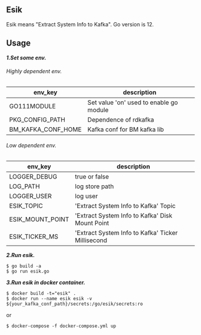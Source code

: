 ## Esik
Esik means "Extract System Info to Kafka". Go version is 12.

## Usage
***1.Set some env.***

###### Highly dependent env.

|   env_key |   description |
|   ----    |   ----    |
|   GO111MODULE    |   Set value 'on' used to enable go module    |
|   PKG_CONFIG_PATH    |   Dependence of rdkafka    |
|   BM_KAFKA_CONF_HOME    |   Kafka conf for BM kafka lib    |

###### Low dependent env.

|   env_key |   description |
|   ----    |   ----    |
|   LOGGER_DEBUG    |   true or false    |
|   LOG_PATH    |   log store path    |
|   LOGGER_USER    |   log user    |
|   ESIK_TOPIC    |   'Extract System Info to Kafka' Topic    |
|   ESIK_MOUNT_POINT    |   'Extract System Info to Kafka' Disk Mount Point    |
|   ESIK_TICKER_MS    |   'Extract System Info to Kafka' Ticker Millisecond    |

***2.Run esik.***
```cassandraql
$ go build -a
$ go run esik.go
```

***3.Run esik in docker container.***
```shell script
$ docker build -t="esik" .
$ docker run --name esik esik -v ${your_kafka_conf_path}/secrets:/go/esik/secrets:ro
```
or
```shell script
$ docker-compose -f docker-compose.yml up
```
